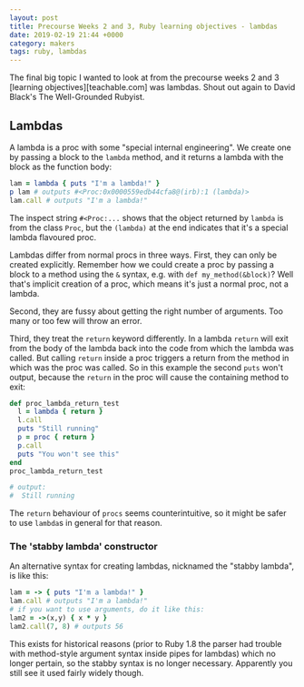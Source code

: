 ```yaml
---
layout: post
title: Precourse Weeks 2 and 3, Ruby learning objectives - lambdas
date: 2019-02-19 21:44 +0000
category: makers
tags: ruby, lambdas
---
```


The final big topic I wanted to look at from the precourse weeks 2 and 3
[learning objectives][teachable.com] was lambdas. Shout out again to David
Black's The Well-Grounded Rubyist.

## Lambdas

A lambda is a proc with some "special internal engineering". We create one by
passing a block to the `lambda` method, and it returns a lambda with the block
as the function body:

```ruby
lam = lambda { puts "I'm a lambda!" }
p lam # outputs #<Proc:0x0000559edb44cfa8@(irb):1 (lambda)> 
lam.call # outputs "I'm a lambda!"
```

The inspect string `#<Proc:...` shows that the object returned by `lambda`
is from the class `Proc`, but the `(lambda)` at the end indicates that it's a
special lambda flavoured proc.

Lambdas differ from normal procs in three ways. First, they can only be created
explicitly. Remember how we could create a proc by passing a block to a method
using the `&` syntax, e.g. with `def my_method(&block)`? Well that's implicit
creation of a proc, which means it's just a normal proc, not a lambda.

Second, they are fussy about getting the right number of arguments. Too many or
too few will throw an error.

Third, they treat the `return` keyword differently. In a lambda `return` will
exit from the body of the lambda back into the code from which the lambda was
called. But calling `return` inside a proc triggers a return from the method in
which was the proc was called. So in this example the second `puts` won't
output, because the `return` in the proc will cause the containing method to
exit:

```ruby
def proc_lambda_return_test
  l = lambda { return }
  l.call
  puts "Still running"
  p = proc { return }
  p.call
  puts "You won't see this"
end
proc_lambda_return_test

# output:
#  Still running
```

The `return` behaviour of `procs` seems counterintuitive, so it might be safer
to use `lambda`s in general for that reason.

### The 'stabby lambda' constructor

An alternative syntax for creating lambdas, nicknamed the "stabby lambda", is
like this:

```ruby
lam = -> { puts "I'm a lambda!" }
lam.call # outputs "I'm a lambda!"
# if you want to use arguments, do it like this:
lam2 = ->(x,y) { x * y }
lam2.call(7, 8) # outputs 56
```

This exists for historical reasons (prior to Ruby 1.8 the parser had trouble
with method-style argument syntax inside pipes for lambdas) which no longer
pertain, so the stabby syntax is no longer necessary. Apparently you still see it
used fairly widely though.
